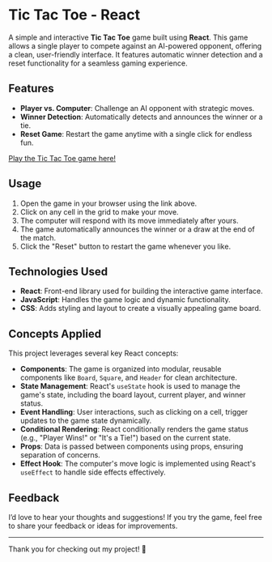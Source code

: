 # Tic Tac Toe - React

A simple and interactive **Tic Tac Toe** game built using **React**. This game allows a single player to compete against an AI-powered opponent, offering a clean, user-friendly interface. It features automatic winner detection and a reset functionality for a seamless gaming experience.

## Features

- **Player vs. Computer**: Challenge an AI opponent with strategic moves.
- **Winner Detection**: Automatically detects and announces the winner or a tie.
- **Reset Game**: Restart the game anytime with a single click for endless fun.

[Play the Tic Tac Toe game here!](https://oarisar.github.io/tic-tac-toe-react/)

## Usage

1. Open the game in your browser using the link above.
2. Click on any cell in the grid to make your move.
3. The computer will respond with its move immediately after yours.
4. The game automatically announces the winner or a draw at the end of the match.
5. Click the "Reset" button to restart the game whenever you like.

## Technologies Used

- **React**: Front-end library used for building the interactive game interface.
- **JavaScript**: Handles the game logic and dynamic functionality.
- **CSS**: Adds styling and layout to create a visually appealing game board.

## Concepts Applied

This project leverages several key React concepts:

- **Components**: The game is organized into modular, reusable components like `Board`, `Square`, and `Header` for clean architecture.
- **State Management**: React's `useState` hook is used to manage the game's state, including the board layout, current player, and winner status.
- **Event Handling**: User interactions, such as clicking on a cell, trigger updates to the game state dynamically.
- **Conditional Rendering**: React conditionally renders the game status (e.g., "Player Wins!" or "It's a Tie!") based on the current state.
- **Props**: Data is passed between components using props, ensuring separation of concerns.
- **Effect Hook**: The computer's move logic is implemented using React's `useEffect` to handle side effects effectively.

## Feedback

I’d love to hear your thoughts and suggestions! If you try the game, feel free to share your feedback or ideas for improvements.

---

Thank you for checking out my project! 🚀
